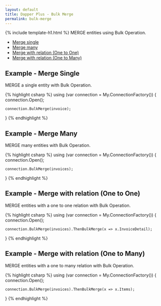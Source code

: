 ```yaml
---
layout: default
title: Dapper Plus - Bulk Merge
permalink: bulk-merge
---
```


{% include template-h1.html %}
MERGE entities using Bulk Operation.

- [Merge single](#example---merge-single)
- [Merge many](#example---merge-many)
- [Merge with relation (One to One)](#example---merge-with-relation-one-to-one)
- [Merge with relation (One to Many)](#example---merge-with-relation-one-to-many)

## Example - Merge Single
MERGE a single entity with Bulk Operation.

{% highlight csharp %}
using (var connection = My.ConnectionFactory())
{
    connection.Open();

    connection.BulkMerge(invoice);
}
{% endhighlight %}

## Example - Merge Many
MERGE many entities with Bulk Operation.

{% highlight csharp %}
using (var connection = My.ConnectionFactory())
{
    connection.Open();

    connection.BulkMerge(invoices);
}
{% endhighlight %}

## Example - Merge with relation (One to One)
MERGE entities with a one to one relation with Bulk Operation.

{% highlight csharp %}
using (var connection = My.ConnectionFactory())
{
    connection.Open();

    connection.BulkMerge(invoices).ThenBulkMerge(x => x.InvoiceDetail);
}
{% endhighlight %}

## Example - Merge with relation (One to Many)
MERGE entities with a one to many relation with Bulk Operation.

{% highlight csharp %}
using (var connection = My.ConnectionFactory())
{
    connection.Open();

    connection.BulkMerge(invoices).ThenBulkMerge(x => x.Items);
}
{% endhighlight %}
